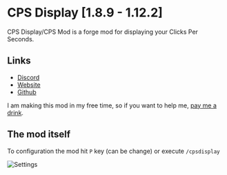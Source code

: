 # CPS Display [1.8.9 - 1.12.2]

CPS Display/CPS Mod is a forge mod for displaying your Clicks Per Seconds.

## Links
- [Discord](https://discord.gg/d7S4fyRUZR)
- [Website](https://cpsdisplay.github.io)
- [Github](https://github.com/CPSDisplay/cpsdisplay)

I am making this mod in my free time, so if you want to help me, [pay me a drink](https://www.paypal.com/donate/?hosted_button_id=ZZ2T95G9H72YE).

## The mod itself

To configuration the mod hit `P` key (can be change) or execute `/cpsdisplay`

![Settings]()